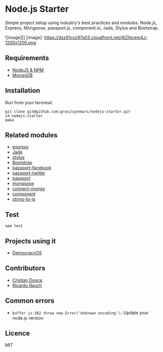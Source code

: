 # Node.js Starter
Simple project setup using industry's best practices and modules. 
Node.js, Express, Mongoose, passport.js, component.io, Jade, Stylus and Bootstrap.

![image][]
[image]: https://dsz91cxz97a03.cloudfront.net/j6Zhtcem4J-1200x1200.png


## Requirements
* [NodeJS & NPM](http://nodejs.org/download)
* [MongoDB](http://www.mongodb.org/downloads)

## Installation

Run from your terminal:

    git clone git@github.com:gravityonmars/nodejs-starter.git
    cd nodejs-starter
    make 

## Related modules
* [express](https://github.com/visionmedia/express)
* [Jade](https://github.com/visionmedia/jade)
* [stylus](https://github.com/visionmedia/stylus)
* [Bootstrap]()
* [passport-facebook]()
* [passport-twitter]()
* [passport]()
* [mongoose]()
* [connect-mongo]()
* [component]()
* [string-to-js]()


## Test

    npm test

## Projects using it
* [DemocracyOS](http://github.com/DemocracyOS/app)

## Contributors
* [Cristian Douce](http://twitter.com/cristiandouce)
* [Ricardo Rauch](http://twitter.com/gravityonmars)

## Common errors
* `buffer.js:382 throw new Error('Unknown encoding');`
  Update your node.js version

## Licence 
MIT
